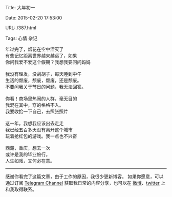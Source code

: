 Title: 大年初一

Date: 2015-02-20 17:53:00

URL: /387.html

Tags: 心情 杂记


年过完了，烟花在空中湮灭了</br>
有些记忆距离世界越来越远了，如果</br>
你问我爱不爱这个假期？我想我要问问妈妈</br>
</br>
我没有理发，没刮胡子，每天睡到中午</br>
生活的颓废，颓废，颓废，还是颓废。</br>
不要问我关于节日的问题，我无法回答。</br>
</br>
你看！商场里热闹的人群，毫无目的</br>
我混在其中，穿的格格不入。</br>
我要收拾一下自己，去照张照片</br>
</br>
这一年。我想我应该出去走走</br>
我已经五百多天没有离开这个城市</br>
玩着抢红包的游戏。我一点也不兴奋</br>
</br>
西藏，重庆，想去一次</br>
或许是我的毕业旅行。</br>
人生如戏，又何必在意。</br>

---
感谢你看完了这篇文章，由于工作的原因，我很少更新博客。
如果你愿意，可以通过订阅 [Telegram Channel](https://t.me/ericectalk) 获取我日常的内容分享，也可以在 [微博](https://weibo.com/719951113)、[twitter](https://twitter.com/ericecchou) 上和我取得联系。
